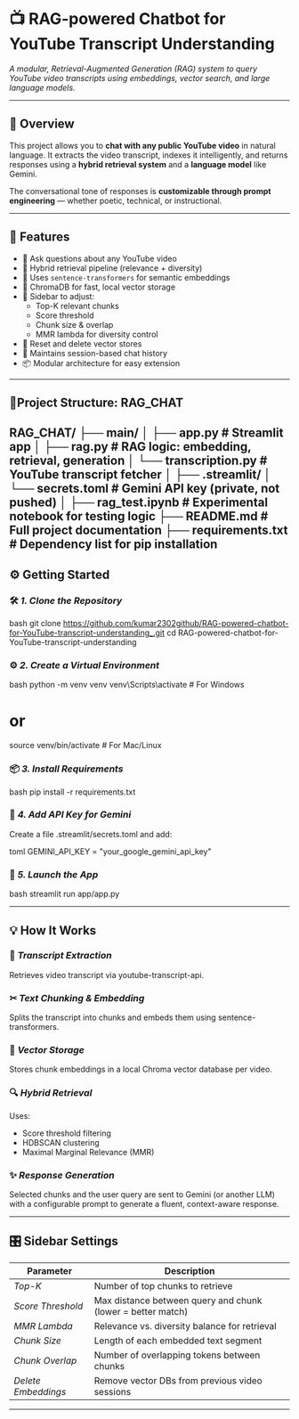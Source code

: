 # 📺 RAG-powered Chatbot for YouTube Transcript Understanding

*A modular, Retrieval-Augmented Generation (RAG) system to query YouTube video transcripts using embeddings, vector search, and large language models.*

---

## 🧭 Overview

This project allows you to **chat with any public YouTube video** in natural language. It extracts the video transcript, indexes it intelligently, and returns responses using a **hybrid retrieval system** and a **language model** like Gemini.

The conversational tone of responses is **customizable through prompt engineering** — whether poetic, technical, or instructional.

---

## 🚀 Features

- 💬 Ask questions about any YouTube video
- 🔎 Hybrid retrieval pipeline (relevance + diversity)
- 🧠 Uses `sentence-transformers` for semantic embeddings
- 🧲 ChromaDB for fast, local vector storage
- 🔧 Sidebar to adjust:
  - Top-K relevant chunks
  - Score threshold
  - Chunk size & overlap
  - MMR lambda for diversity control
- 🔁 Reset and delete vector stores
- 🧵 Maintains session-based chat history
- 📦 Modular architecture for easy extension

---

## 📂Project Structure: RAG_CHAT

RAG_CHAT/
├── main/
│   ├── app.py                # Streamlit app
│   ├── rag.py                # RAG logic: embedding, retrieval, generation
│   └── transcription.py      # YouTube transcript fetcher
│
├── .streamlit/
│   └── secrets.toml          # Gemini API key (private, not pushed)
│
├── rag_test.ipynb            # Experimental notebook for testing logic
├── README.md                 # Full project documentation
├── requirements.txt          # Dependency list for pip installation
---

## ⚙ Getting Started

### 🛠 *1. Clone the Repository*

bash
git clone https://github.com/kumar2302github/RAG-powered-chatbot-for-YouTube-transcript-understanding_.git
cd RAG-powered-chatbot-for-YouTube-transcript-understanding


### ⚙ *2. Create a Virtual Environment*

bash
python -m venv venv
venv\Scripts\activate    # For Windows
# or
source venv/bin/activate # For Mac/Linux


### 📦 *3. Install Requirements*

bash
pip install -r requirements.txt


### 🔐 *4. Add API Key for Gemini*

Create a file .streamlit/secrets.toml and add:

toml
GEMINI_API_KEY = "your_google_gemini_api_key"


### 🚀 *5. Launch the App*

bash
streamlit run app/app.py


---

## 💡 How It Works

### 📼 *Transcript Extraction*
Retrieves video transcript via youtube-transcript-api.

### ✂ *Text Chunking & Embedding*
Splits the transcript into chunks and embeds them using sentence-transformers.

### 🧲 *Vector Storage*
Stores chunk embeddings in a local Chroma vector database per video.

### 🔍 *Hybrid Retrieval*
Uses:
- Score threshold filtering
- HDBSCAN clustering
- Maximal Marginal Relevance (MMR)

### ✨ *Response Generation*
Selected chunks and the user query are sent to Gemini (or another LLM) with a configurable prompt to generate a fluent, context-aware response.

---

## 🎛 Sidebar Settings

| Parameter            | Description                                                   |
|---------------------|---------------------------------------------------------------|
| *Top-K*           | Number of top chunks to retrieve                              |
| *Score Threshold* | Max distance between query and chunk (lower = better match)   |
| *MMR Lambda*      | Relevance vs. diversity balance for retrieval                 |
| *Chunk Size*      | Length of each embedded text segment                          |
| *Chunk Overlap*   | Number of overlapping tokens between chunks                   |
| *Delete Embeddings* | Remove vector DBs from previous video sessions                |

---
